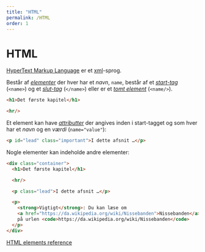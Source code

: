 ```yaml
---
title: "HTML"
permalink: /HTML
order: 1
---
```


# HTML

[HyperText Markup Language](https://developer.mozilla.org/en-US/docs/Web/HTML)
er et [xml](https://en.wikipedia.org/wiki/XML)-sprog.

Består af [*elementer*](https://en.wikipedia.org/wiki/XML#Element) der hver har
et *navn*, `name`, består af et
[*start-tag*](https://en.wikipedia.org/wiki/XML#Tag) (`<name>`) og et
[*slut-tag*](https://en.wikipedia.org/wiki/XML#Tag) (`</name>`) eller er et
[*tomt element*](https://en.wikipedia.org/wiki/XML#Tag) (`<name/>`).

```html
<h1>Det første kapitel</h1>

<hr/>
```

Et element kan have [*attributter*](https://en.wikipedia.org/wiki/XML#Attribute)
der angives inden i start-tagget og som hver har et *navn* og en *værdi*
(`name="value"`):

```html
<p id="lead" class="important">I dette afsnit …</p>
```

Nogle elementer kan indeholde andre elementer:

<!-- text-snippet(src="examples/index.html" strip-leading-spaces from='class="container"' to="+12" suffix="</div>") -->
```html
<div class="container">
  <h1>Det første kapitel</h1>

  <hr/>

  <p class="lead">I dette afsnit …</p>

  <p>
    <strong>Vigtigt</strong>: Du kan læse om
    <a href="https://da.wikipedia.org/wiki/Nissebanden">Nissebanden</a>
    på urlen <code>https://da.wikipedia.org/wiki/Nissebanden</code>
  </p>
</div>
```
<!-- end-text-snippet -->

[HTML elements reference](https://developer.mozilla.org/en-US/docs/Web/HTML/Element)
